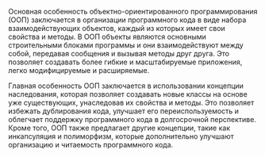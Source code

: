 Основная особенность объектно-ориентированного программирования (ООП) заключается в организации программного кода в виде набора взаимодействующих объектов, каждый из которых имеет свои свойства и методы. В ООП объекты являются основными строительными блоками программы и они взаимодействуют между собой, передавая сообщения и вызывая методы друг друга. Это позволяет создавать более гибкие и масштабируемые приложения, легко модифицируемые и расширяемые.

Главная особенность ООП заключается в использовании концепции наследования, которая позволяет создавать новые классы на основе уже существующих, унаследовав их свойства и методы. Это позволяет избежать дублирования кода, улучшает его переиспользуемость и облегчает поддержку программного кода в долгосрочной перспективе. Кроме того, ООП также предлагает другие концепции, такие как инкапсуляция и полиморфизм, которые дополнительно улучшают организацию и читаемость программного кода.